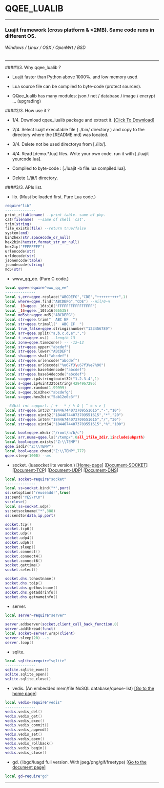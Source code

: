 # QQEE_LUALIB

***

### Luajit framework (cross platform & <2MB). Same code runs in different OS.
###### Windows / Linux / OSX / OpenWrt / BSD

***

####1/3. Why qqee_lualib ?   

* Luajit faster than Python above 1000%. and low memory used.

* Lua source file can be compiled to byte-code (protect sources).

* QQee_lualib has many modules: json / net / database / image / encrypt ... (upgrading)

####2/3. How use it ?    

* 1/4. Download qqee_lualib package and extract it. <a href="https://github.com/qqee/qqee_lualib/archive/master.zip">[Click To Download]</a>  

* 2/4. Select luajit executable file ( ./bin/ directory ) and copy to the directory where the [README.md] was located.

* 3/4. Delete not be used directorys from [./lib/].

* 4/4. Read [demo.*.lua] files. Write your own code. run it with [./luajit yourcode.lua].

* Compiled to byte-code : [./luajit -b file.lua compiled.lua].

* Delete [./jit/] directory.

####3/3. APIs list.

* lib. (Must be loaded first. Pure Lua code.)

```lua
require"lib"
--------------
print_r(tablename) --print table. same of php.
cat(filename)  --same of shell 'cat'.
trim(string)
file_exists(file) --return true/false
system(cmd)
bin2hex(str,spacecode_or_null)
hex2bin(hexstr,format_str_or_null)
hex2ip("FFFFFFFF")
urlencode(str)
urldecode(str)
jsonencode(table)
jsondecode(string)
md5(str)
```

* www_qq_ee. (Pure C code.)

```lua
local qqee=require"www_qq_ee"
--------------
local s,err=qqee.replace("ABCDEFG","CDE","++++++++++",1)
local where=qqee.find("ABCDEFG","CDE") --nil/0~n
local _10=qqee._16to10("FFFFFFFFFFFFFFFF")
local _16=qqee._10to16(65535)
local md5str=qqee.md5("ABCDEFG")
local str=qqee.trim("  ABC EF  ")
local str=qqee.trimall("  ABC EF  ")
local true_false=qqee.stringisnumber("123456789")
local arr=qqee.split("a,b,c,d,e",",")
local t_us=qqee.us() --length 13
local zone=qqee.timezone() -- -12~12
local str=qqee.upper("abcdef")
local str=qqee.lower("ABCDEF")
local sha=qqee.sha1("abcdef")
local str=qqee.urlencode("abcdef")
local str=qqee.urldecode("%u67f3\u67f3%e7%90")
local str=qqee.base64encode("abcdef")
local str=qqee.base64decode("abcdef")
local s=qqee.ip4stringtouint32("1.2.3.4",1)
local s=qqee.ip4uint32tostring(4294967295)
local s=qqee.random(1,99999)
local s=qqee.bin2hex("abcdefg")
local s=qqee.hex2bin("5ab12e0c3f")

--64bit int support. [ + - * / % & | ^ = < > ]
local str=qqee.int32("18446744073709551615","-","10")
local str=qqee.uint32("18446744073709551615","*","20")
local str=qqee.int64("18446744073709551615","/","30")
local str=qqee.uint64("18446744073709551615","%","100")

local bool=qqee.mkdir("/root/a/b/c")
local arr,nums=qqee.ls("/temp/",0all_1file_2dir,1includeSubpath)
local bool=qqee.exists("Z:\\TEMP")
qqee.isdir("Z:\\TEMP")
local bool=qqee.chmod("Z:\\TEMP",777)
qqee.sleep(1000) --ms
```

* socket. (luasocket lite version.) <a href="http://w3.impa.br/~diego/software/luasocket/">[Home-page]</a>  <a href="http://w3.impa.br/~diego/software/luasocket/socket.html">[Document-SOCKET]</a>  <a href="http://w3.impa.br/~diego/software/luasocket/tcp.html">[Document-TCP]</a>  <a href="http://w3.impa.br/~diego/software/luasocket/udp.html">[Document-UDP]</a>  <a href="http://w3.impa.br/~diego/software/luasocket/dns.html">[Document-DNS]</a>

```lua
local socket=require"socket"
--------------
local ss=socket.bind("*",port)
ss:setoption("reuseaddr",true)
ss:send("YES\r\n")
ss:close()
local ss=socket.udp()
ss:setsockname("*",888)
ss:sendto(data,ip,port)

socket.tcp()
socket.tcp6()
socket.udp()
socket.udp4()
socket.udp6()
socket.sleep()
socket.connect()
socket.connect4()
socket.connect6()
socket.gettime()
socket.select()

socket.dns.tohostname()
socket.dns.toip()
socket.dns.gethostname()
socket.dns.getaddrinfo()
socket.dns.getnameinfo()
```

* server.    

```lua
local server=require"server"
--------------
server.addserver(socket,client_call_back_function,0)
server.addthread(funct)
local socket=server.wrap(client)
server.sleep(20) --s
server.loop()
```

* sqlite.    

```lua
local sqlite=require"sqlite"
--------------
sqlite.sqlite_exec()
sqlite.sqlite_open()
sqlite.sqlite_close()
```

* vedis. (An embedded mem/file NoSQL database/queue-list) <a href="https://vedis.symisc.net/">[Go to the home page]</a>

```lua
local vedis=require"vedis"
--------------
vedis.vedis_del()
vedis.vedis_get()
vedis.vedis_exec()
vedis.vedis_commit()
vedis.vedis_append()
vedis.vedis_set()
vedis.vedis_open()
vedis.vedis_rollback()
vedis.vedis_begin()
vedis.vedis_close()
```

* gd. (libgd/luagd full version. With jpeg/png/gif/freetype) <a href="http://www.luteus.biz/Download/LoriotPro_Doc/LUA/LUA_For_Windows/luagd/index.html">[Go to the document page]</a>

```lua
local gd=require"gd"
```


***
